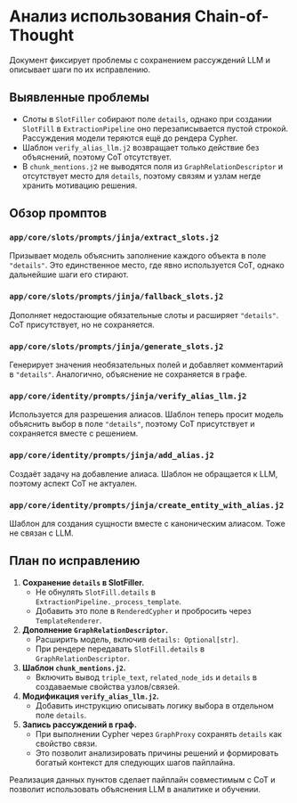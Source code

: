 # Анализ использования Chain-of-Thought

Документ фиксирует проблемы с сохранением рассуждений LLM и описывает шаги по их исправлению.

## Выявленные проблемы

- Слоты в `SlotFiller` собирают поле `details`, однако при создании `SlotFill` в `ExtractionPipeline` оно перезаписывается пустой строкой. Рассуждения модели теряются ещё до рендера Cypher.
- Шаблон `verify_alias_llm.j2` возвращает только действие без объяснений, поэтому CoT отсутствует.
- В `chunk_mentions.j2` не выводятся поля из `GraphRelationDescriptor` и отсутствует место для `details`, поэтому связям и узлам негде хранить мотивацию решения.

## Обзор промптов

### `app/core/slots/prompts/jinja/extract_slots.j2`
Призывает модель объяснить заполнение каждого объекта в поле `"details"`. Это единственное место, где явно используется CoT, однако дальнейшие шаги его стирают.

### `app/core/slots/prompts/jinja/fallback_slots.j2`
Дополняет недостающие обязательные слоты и расширяет `"details"`. CoT присутствует, но не сохраняется.

### `app/core/slots/prompts/jinja/generate_slots.j2`
Генерирует значения необязательных полей и добавляет комментарий в `"details"`. Аналогично, объяснение не сохраняется в графе.

### `app/core/identity/prompts/jinja/verify_alias_llm.j2`
Используется для разрешения алиасов. Шаблон теперь просит модель объяснить выбор в поле
`"details"`, поэтому CoT присутствует и сохраняется вместе с решением.

### `app/core/identity/prompts/jinja/add_alias.j2`
Создаёт задачу на добавление алиаса. Шаблон не обращается к LLM, поэтому аспект CoT не актуален.

### `app/core/identity/prompts/jinja/create_entity_with_alias.j2`
Шаблон для создания сущности вместе с каноническим алиасом. Тоже не связан с LLM.

## План по исправлению

1. **Сохранение `details` в SlotFiller.**
   - Не обнулять `SlotFill.details` в `ExtractionPipeline._process_template`.
   - Добавить это поле в `RenderedCypher` и пробросить через `TemplateRenderer`.
2. **Дополнение `GraphRelationDescriptor`.**
   - Расширить модель, включив `details: Optional[str]`.
   - При рендере передавать `SlotFill.details` в `GraphRelationDescriptor`.
3. **Шаблон `chunk_mentions.j2`.**
   - Включить вывод `triple_text`, `related_node_ids` и `details` в создаваемые свойства узлов/связей.
4. **Модификация `verify_alias_llm.j2`.**
   - Добавить инструкцию описывать логику выбора в отдельном поле `details`.
5. **Запись рассуждений в граф.**
   - При выполнении Cypher через `GraphProxy` сохранять `details` как свойство связи.
   - Это позволит анализировать причины решений и формировать богатый контекст для следующих шагов пайплайна.

Реализация данных пунктов сделает пайплайн совместимым с CoT и позволит использовать объяснения LLM в аналитике и обучении.
